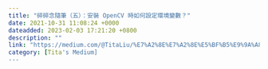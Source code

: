 ```yaml
---
title: "碎碎念隨筆（五）：安裝 OpenCV 時如何設定環境變數？"
date: 2021-10-31 11:08:24 +0000
dateadded: 2023-02-03 17:21:20 +0800
description: ""
link: "https://medium.com/@TitaLiu/%E7%A2%8E%E7%A2%8E%E5%BF%B5%E9%9A%A8%E7%AD%86-%E4%BA%94-%E5%AE%89%E8%A3%9D-opencv-%E6%99%82%E5%A6%82%E4%BD%95%E8%A8%AD%E5%AE%9A%E7%92%B0%E5%A2%83%E8%AE%8A%E6%95%B8-bfcfb2f92f42?source=rss-1f0703e3e84b------2"
category: [Tita's Medium]
---
```

